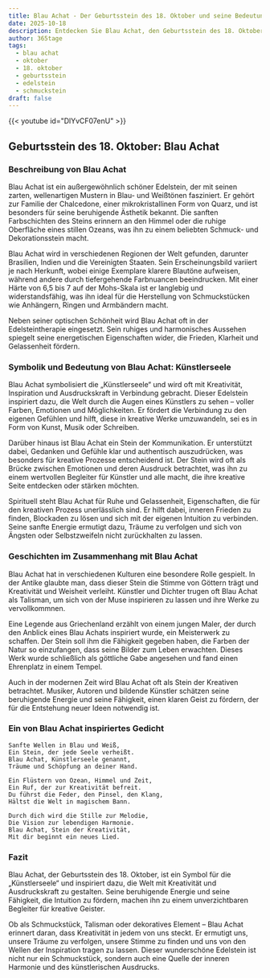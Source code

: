 ```yaml
---
title: Blau Achat - Der Geburtsstein des 18. Oktober und seine Bedeutung
date: 2025-10-18
description: Entdecken Sie Blau Achat, den Geburtsstein des 18. Oktober, der Künstlerseele symbolisiert. Seine Symbolik und Geschichte werden Sie inspirieren.
author: 365tage
tags:
  - blau achat
  - oktober
  - 18. oktober
  - geburtsstein
  - edelstein
  - schmuckstein
draft: false
---
```


{{< youtube id="DlYvCF07enU" >}}

## Geburtsstein des 18. Oktober: Blau Achat

### Beschreibung von Blau Achat

Blau Achat ist ein außergewöhnlich schöner Edelstein, der mit seinen zarten, wellenartigen Mustern in Blau- und Weißtönen fasziniert. Er gehört zur Familie der Chalcedone, einer mikrokristallinen Form von Quarz, und ist besonders für seine beruhigende Ästhetik bekannt. Die sanften Farbschichten des Steins erinnern an den Himmel oder die ruhige Oberfläche eines stillen Ozeans, was ihn zu einem beliebten Schmuck- und Dekorationsstein macht.

Blau Achat wird in verschiedenen Regionen der Welt gefunden, darunter Brasilien, Indien und die Vereinigten Staaten. Sein Erscheinungsbild variiert je nach Herkunft, wobei einige Exemplare klarere Blautöne aufweisen, während andere durch tiefergehende Farbnuancen beeindrucken. Mit einer Härte von 6,5 bis 7 auf der Mohs-Skala ist er langlebig und widerstandsfähig, was ihn ideal für die Herstellung von Schmuckstücken wie Anhängern, Ringen und Armbändern macht.

Neben seiner optischen Schönheit wird Blau Achat oft in der Edelsteintherapie eingesetzt. Sein ruhiges und harmonisches Aussehen spiegelt seine energetischen Eigenschaften wider, die Frieden, Klarheit und Gelassenheit fördern.

### Symbolik und Bedeutung von Blau Achat: Künstlerseele

Blau Achat symbolisiert die „Künstlerseele“ und wird oft mit Kreativität, Inspiration und Ausdruckskraft in Verbindung gebracht. Dieser Edelstein inspiriert dazu, die Welt durch die Augen eines Künstlers zu sehen – voller Farben, Emotionen und Möglichkeiten. Er fördert die Verbindung zu den eigenen Gefühlen und hilft, diese in kreative Werke umzuwandeln, sei es in Form von Kunst, Musik oder Schreiben.

Darüber hinaus ist Blau Achat ein Stein der Kommunikation. Er unterstützt dabei, Gedanken und Gefühle klar und authentisch auszudrücken, was besonders für kreative Prozesse entscheidend ist. Der Stein wird oft als Brücke zwischen Emotionen und deren Ausdruck betrachtet, was ihn zu einem wertvollen Begleiter für Künstler und alle macht, die ihre kreative Seite entdecken oder stärken möchten.

Spirituell steht Blau Achat für Ruhe und Gelassenheit, Eigenschaften, die für den kreativen Prozess unerlässlich sind. Er hilft dabei, inneren Frieden zu finden, Blockaden zu lösen und sich mit der eigenen Intuition zu verbinden. Seine sanfte Energie ermutigt dazu, Träume zu verfolgen und sich von Ängsten oder Selbstzweifeln nicht zurückhalten zu lassen.

### Geschichten im Zusammenhang mit Blau Achat

Blau Achat hat in verschiedenen Kulturen eine besondere Rolle gespielt. In der Antike glaubte man, dass dieser Stein die Stimme von Göttern trägt und Kreativität und Weisheit verleiht. Künstler und Dichter trugen oft Blau Achat als Talisman, um sich von der Muse inspirieren zu lassen und ihre Werke zu vervollkommnen.

Eine Legende aus Griechenland erzählt von einem jungen Maler, der durch den Anblick eines Blau Achats inspiriert wurde, ein Meisterwerk zu schaffen. Der Stein soll ihm die Fähigkeit gegeben haben, die Farben der Natur so einzufangen, dass seine Bilder zum Leben erwachten. Dieses Werk wurde schließlich als göttliche Gabe angesehen und fand einen Ehrenplatz in einem Tempel.

Auch in der modernen Zeit wird Blau Achat oft als Stein der Kreativen betrachtet. Musiker, Autoren und bildende Künstler schätzen seine beruhigende Energie und seine Fähigkeit, einen klaren Geist zu fördern, der für die Entstehung neuer Ideen notwendig ist.

### Ein von Blau Achat inspiriertes Gedicht

```
Sanfte Wellen in Blau und Weiß,  
Ein Stein, der jede Seele verheißt.  
Blau Achat, Künstlerseele genannt,  
Träume und Schöpfung an deiner Hand.  

Ein Flüstern von Ozean, Himmel und Zeit,  
Ein Ruf, der zur Kreativität befreit.  
Du führst die Feder, den Pinsel, den Klang,  
Hältst die Welt in magischem Bann.  

Durch dich wird die Stille zur Melodie,  
Die Vision zur lebendigen Harmonie.  
Blau Achat, Stein der Kreativität,  
Mit dir beginnt ein neues Lied.  
```

### Fazit

Blau Achat, der Geburtsstein des 18. Oktober, ist ein Symbol für die „Künstlerseele“ und inspiriert dazu, die Welt mit Kreativität und Ausdruckskraft zu gestalten. Seine beruhigende Energie und seine Fähigkeit, die Intuition zu fördern, machen ihn zu einem unverzichtbaren Begleiter für kreative Geister.

Ob als Schmuckstück, Talisman oder dekoratives Element – Blau Achat erinnert daran, dass Kreativität in jedem von uns steckt. Er ermutigt uns, unsere Träume zu verfolgen, unsere Stimme zu finden und uns von den Wellen der Inspiration tragen zu lassen. Dieser wunderschöne Edelstein ist nicht nur ein Schmuckstück, sondern auch eine Quelle der inneren Harmonie und des künstlerischen Ausdrucks.